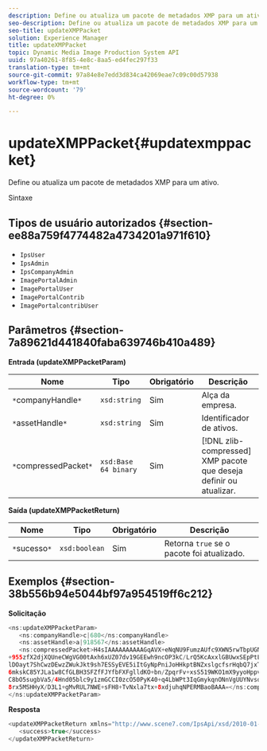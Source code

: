 ```yaml
---
description: Define ou atualiza um pacote de metadados XMP para um ativo.
seo-description: Define ou atualiza um pacote de metadados XMP para um ativo.
seo-title: updateXMPPacket
solution: Experience Manager
title: updateXMPPacket
topic: Dynamic Media Image Production System API
uuid: 97a40261-8f85-4e8c-8aa5-ed4fec297f33
translation-type: tm+mt
source-git-commit: 97a84e8e7edd3d834ca42069eae7c09c00d57938
workflow-type: tm+mt
source-wordcount: '79'
ht-degree: 0%

---
```



# updateXMPPacket{#updatexmppacket}

Define ou atualiza um pacote de metadados XMP para um ativo.

Sintaxe

## Tipos de usuário autorizados {#section-ee88a759f4774482a4734201a971f610}

* `IpsUser`
* `IpsAdmin`
* `IpsCompanyAdmin`
* `ImagePortalAdmin`
* `ImagePortalUser`
* `ImagePortalContrib`
* `ImagePortalcontribUser`

## Parâmetros {#section-7a89621d441840faba639746b410a489}

**Entrada (updateXMPPacketParam)**

| Nome | Tipo | Obrigatório | Descrição |
|---|---|---|---|
| `*`companyHandle`*` | `xsd:string` | Sim | Alça da empresa. |
| `*`assetHandle`*` | `xsd:string` | Sim | Identificador de ativos. |
| `*`compressedPacket`*` | `xsd:Base 64 binary` | Sim | [!DNL zlib-compressed] XMP pacote que deseja definir ou atualizar. |

**Saída (updateXMPPacketReturn)**

| Nome | Tipo | Obrigatório | Descrição |
|---|---|---|---|
| `*`sucesso`*` | `xsd:boolean` | Sim | Retorna `true` se o pacote foi atualizado. |

## Exemplos {#section-38b556b94e5044bf97a954519ff6c212}

**Solicitação**

```java
<ns:updateXMPPacketParam>
   <ns:companyHandle>c|680</ns:companyHandle>
   <ns:assetHandle>a|918567</ns:assetHandle>
   <ns:compressedPacket>H4sIAAAAAAAAAAGqAVX+eNqNU9FumzAUfc9XWN5rwTbpUGNBpC3RtpdqU9NOe3XABTRsU9sM8vezMUUp6qQhhDg
+955zfX2djXQUneCWgVG00tAxh6xUZ07dv19GEEwh9ncOP3kC/LrQ5KcAxxlGBUwxSEpPtLUm3NyDBeIdIghISkTuKU3qLwfzAQZkunymD8cvs5
lDOayt7ShCwzDEwzZWukJkt9sh7ESSyEVE5iItGyNpPniJoHHkptBNZxslgcfsrHqbQ7jxTkG8q5VVplbdYiFNPO0tLpRAC41IjNF1YlksGV2v2
6mkskC85YJLa1w8CfGLBH3SFZfFJYfbFXFglldKO+bn/ZpqrFv+xsS519WKO1mX9yyoHppveRXrgWTlxX9qJk0ojHG9eaBP3PtKnNaNRNJkq6lN
C8bO5sugbVa5/4Hnd05blc9y1zmGCCI0zcO50PyK40+q4LbWPt3IqGmykqnONnVgUUYNvsdfOH6wzN6C03OMd6zQb0KpSh3LPyoIWfgNKX1Vz4i
8rx5MSHHyX/D3L1+gMvRUL7NWE+sFH8+TvNxla7tx+8xdjuhqNPERMBaoBAAA=</ns:compressedPacket>
</ns:updateXMPPacketParam>
```

**Resposta**

```java
<updateXMPPacketReturn xmlns="http://www.scene7.com/IpsApi/xsd/2010-01-31">
   <success>true</success>
</updateXMPPacketReturn>
```


